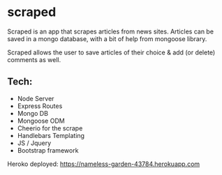 # scraped

Scraped is an app that scrapes articles from news sites. Articles can be saved in a mongo database, with a bit of help from mongoose library. 

Scraped allows the user to save articles of their choice & add (or delete) comments as well.

## Tech:
* Node Server
* Express Routes
* Mongo DB 
* Mongoose ODM
* Cheerio for the scrape
* Handlebars Templating
* JS / Jquery
* Bootstrap framework

Heroko deployed: https://nameless-garden-43784.herokuapp.com